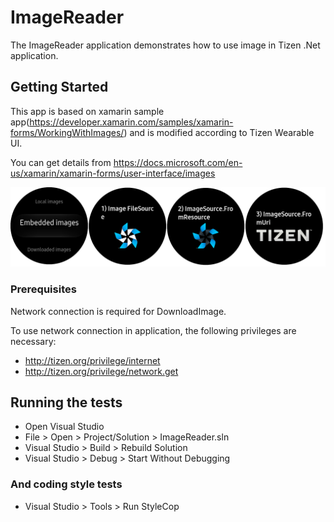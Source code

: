 # ImageReader #

The ImageReader application demonstrates how to use image in Tizen .Net application.

## Getting Started

This app is based on xamarin sample app(https://developer.xamarin.com/samples/xamarin-forms/WorkingWithImages/)
and is modified according to Tizen Wearable UI.

You can get details from https://docs.microsoft.com/en-us/xamarin/xamarin-forms/user-interface/images

![main page](./Screenshots/Snapshot.png)

### Prerequisites
Network connection is required for DownloadImage.

To use network connection in application, the following privileges are necessary:
* http://tizen.org/privilege/internet
* http://tizen.org/privilege/network.get

## Running the tests

* Open Visual Studio
* File > Open > Project/Solution > ImageReader.sln 
* Visual Studio > Build > Rebuild Solution
* Visual Studio > Debug > Start Without Debugging

### And coding style tests

* Visual Studio > Tools > Run StyleCop

